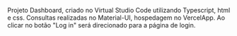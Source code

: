 Projeto Dashboard, criado no Virtual Studio Code utilizando Typescript, html e css. Consultas realizadas no Material-UI, hospedagem no VercelApp.
Ao clicar no botão "Log in" será direcionado para a página de login.
